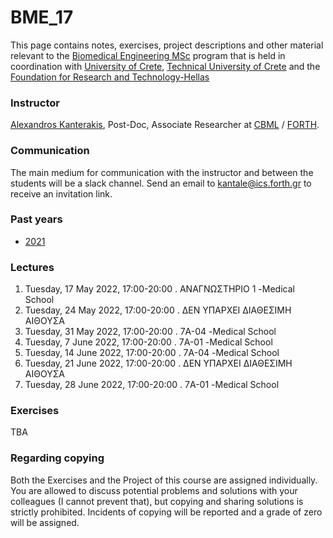 # BME_17
This page contains notes, exercises, project descriptions and other material relevant to the [Biomedical Engineering MSc](https://www.bme-crete.edu.gr/en/home) program that is held in coordination with [University of Crete](https://en.uoc.gr/), [Technical University of Crete](https://www.tuc.gr/index.php) and the [Foundation for Research and Technology-Hellas](https://www.forth.gr/)

### Instructor
[Alexandros Kanterakis](https://www.ics.forth.gr/cbml/person/kanterakis/alexandros%C2%A0), Post-Doc, Associate Researcher at [CBML](https://www.ics.forth.gr/cbml/) / [FORTH](https://www.ics.forth.gr/). 

### Communication
The main medium for communication with the instructor and between the students will be a slack channel. Send an email to [kantale@ics.forth.gr](mailto:kantale@ics.forth.gr) to receive an invitation link. 


### Past years
* [2021](2021/)

### Lectures
1. Tuesday, 17 May 2022, 17:00-20:00 . ΑΝΑΓΝΩΣΤΗΡΙΟ 1 -Medical School
2. Tuesday, 24 May 2022, 17:00-20:00 . ΔΕΝ ΥΠΑΡΧΕΙ ΔΙΑΘΕΣΙΜΗ ΑΙΘΟΥΣΑ
3. Tuesday, 31 May 2022, 17:00-20:00 . 7Α-04 -Medical School
4. Tuesday, 7 June 2022, 17:00-20:00 . 7Α-01 -Medical School
5. Tuesday, 14 June 2022, 17:00-20:00 . 7Α-04 -Medical School 
6. Tuesday, 21 June 2022, 17:00-20:00 . ΔΕΝ ΥΠΑΡΧΕΙ ΔΙΑΘΕΣΙΜΗ ΑΙΘΟΥΣΑ 
7. Tuesday, 28 June 2022, 17:00-20:00 . 7Α-01 -Medical School 

### Exercises 
TBA

### Regarding copying
Both the Exercises and the Project of this course are assigned individually. You are allowed to discuss potential problems and solutions with your colleagues (I cannot prevent that), but copying and sharing solutions is strictly prohibited. Incidents of copying will be reported and a grade of zero will be assigned.  



